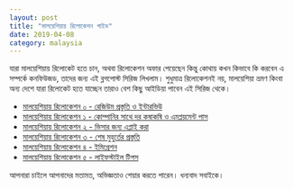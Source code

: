 ```yaml
---
layout: post
title: "মালয়েশিয়ায় রিলোকেশন গাইড"
date: 2019-04-08
category: malaysia
---
```

যারা মালয়েশিয়ায় রিলোকেট হতে চান, অথবা রিলোকেশন অফার পেয়েছেন কিন্তু কোথায় কখন কিভাবে কি করবেন এ সম্পর্কে কনফিউজড, তাদের জন্য এই ব্লগপোস্ট সিরিজ লিখলাম। শুধুমাত্র রিলোকেশনই নয়, মালয়েশিয়া ভ্রমণ কিংবা অন্য দেশে যারা রিলোকেট হতে যাচ্ছেন তারাও বেশ কিছু আইডিয়া পাবেন এই সিরিজ থেকে।

* [মালয়েশিয়ায় রিলোকেশন ০ - রেজিউম প্রস্তুতি ও ইন্টারভিউ](https://bits.mdminhazulhaque.io/malaysia/malaysia-relocation-preparation-apply-interview-etc.html)
* [মালয়েশিয়ায় রিলোকেশন ১ - কোম্পানির সাথে দর কষাকষি ও এমপ্লয়মেন্ট পাস](https://bits.mdminhazulhaque.io/malaysia/malaysia-salary-negotiation-employment-pass.html)
* [মালয়েশিয়ায় রিলোকেশন ২ - ভিসার জন্য এপ্লাই করা](https://bits.mdminhazulhaque.io/malaysia/malaysia-single-entry-visa-prep.html)
* [মালয়েশিয়ায় রিলোকেশন ৩ - শেষ মুহুর্তের প্রস্তুতি](https://bits.mdminhazulhaque.io/malaysia/malaysia-relocation-last-minute-preparation.html)
* [মালয়েশিয়ায় রিলোকেশন ৪ - ইমিগ্রেশন](https://bits.mdminhazulhaque.io/malaysia/malaysia-immigration.html)
* [মালয়েশিয়ায় রিলোকেশন ৫ - লাইফস্টাইল টিপস](https://bits.mdminhazulhaque.io/malaysia/malaysia-life-style-tips.html)

আপনারা চাইলে আপনাদের মতামত, অভিজ্ঞতাও শেয়ার করতে পারেন। ধন্যবাদ সবাইকে।
